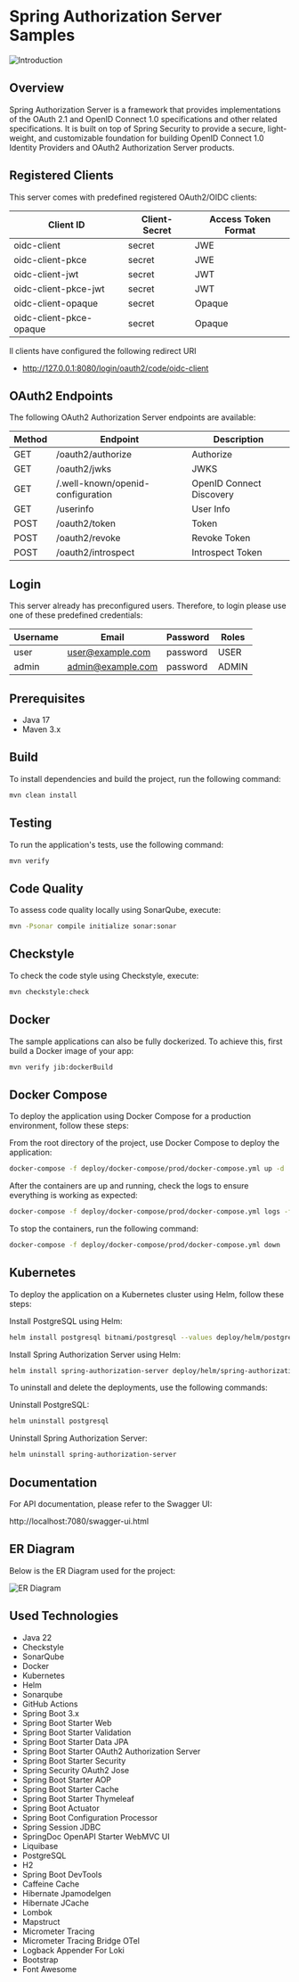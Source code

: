 # Spring Authorization Server Samples

![Introduction](https://github.com/susimsek/spring-sso-samples/blob/main/images/introduction.png)

## Overview

Spring Authorization Server is a framework that provides implementations of the OAuth 2.1 and OpenID Connect 1.0 specifications and other related specifications. It is built on top of Spring Security to provide a secure, light-weight, and customizable foundation for building OpenID Connect 1.0 Identity Providers and OAuth2 Authorization Server products.

## Registered Clients

This server comes with predefined registered OAuth2/OIDC clients:

| Client ID               | Client-Secret | Access Token Format |
|-------------------------|---------------|---------------------|
| oidc-client             | secret        | JWE                 |
| oidc-client-pkce        | secret        | JWE                 |
| oidc-client-jwt         | secret        | JWT                 |
| oidc-client-pkce-jwt    | secret        | JWT                 |
| oidc-client-opaque      | secret        | Opaque              |
| oidc-client-pkce-opaque | secret        | Opaque              |

ll clients have configured the following redirect URI

* http://127.0.0.1:8080/login/oauth2/code/oidc-client

## OAuth2 Endpoints

The following OAuth2 Authorization Server endpoints are available:

| Method | Endpoint                          | Description              |
|--------|-----------------------------------|--------------------------|
| GET    | /oauth2/authorize                 | Authorize                |
| GET    | /oauth2/jwks                      | JWKS                     |
| GET    | /.well-known/openid-configuration | OpenID Connect Discovery |
| GET    | /userinfo                         | User Info                |
| POST   | /oauth2/token                     | Token                    |
| POST   | /oauth2/revoke                    | Revoke Token             |
| POST   | /oauth2/introspect                | Introspect Token         |

## Login

This server already has preconfigured users.
Therefore, to login please use one of these predefined credentials:

| Username | Email                    | Password | Roles  |
|----------|--------------------------|----------|--------|
| user     | user@example.com         | password | USER   |
| admin    | admin@example.com        | password | ADMIN  |

## Prerequisites

- Java 17
- Maven 3.x

## Build

To install dependencies and build the project, run the following command:

```sh
mvn clean install
```

## Testing

To run the application's tests, use the following command:

```sh
mvn verify
```

## Code Quality

To assess code quality locally using SonarQube, execute:

```sh
mvn -Psonar compile initialize sonar:sonar
```

## Checkstyle

To check the code style using Checkstyle, execute:

```sh
mvn checkstyle:check
```

## Docker

The sample applications can also be fully dockerized. To achieve this, first build a Docker image of your app:

```sh
mvn verify jib:dockerBuild
```

## Docker Compose

To deploy the application using Docker Compose for a production environment, follow these steps:

From the root directory of the project, use Docker Compose to deploy the application:

```sh
docker-compose -f deploy/docker-compose/prod/docker-compose.yml up -d
```

After the containers are up and running, check the logs to ensure everything is working as expected:

```sh
docker-compose -f deploy/docker-compose/prod/docker-compose.yml logs -f
```

To stop the containers, run the following command:

```sh
docker-compose -f deploy/docker-compose/prod/docker-compose.yml down
```

## Kubernetes

To deploy the application on a Kubernetes cluster using Helm, follow these steps:

Install PostgreSQL using Helm:

```sh
helm install postgresql bitnami/postgresql --values deploy/helm/postgresql/values.yaml --version 12.11.1
```

Install Spring Authorization Server using Helm:

```sh
helm install spring-authorization-server deploy/helm/spring-authorization-server
```

To uninstall and delete the deployments, use the following commands:

Uninstall PostgreSQL:

```sh
helm uninstall postgresql
```

Uninstall Spring Authorization Server:

```sh
helm uninstall spring-authorization-server
```

## Documentation

For API documentation, please refer to the Swagger UI:

http://localhost:7080/swagger-ui.html

## ER Diagram

Below is the ER Diagram used for the project:

![ER Diagram](https://github.com/susimsek/spring-sso-samples/blob/main/images/er-diagram.png)

## Used Technologies

- Java 22
- Checkstyle
- SonarQube
- Docker
- Kubernetes
- Helm
- Sonarqube
- GitHub Actions
- Spring Boot 3.x
- Spring Boot Starter Web
- Spring Boot Starter Validation
- Spring Boot Starter Data JPA
- Spring Boot Starter OAuth2 Authorization Server
- Spring Boot Starter Security
- Spring Security OAuth2 Jose
- Spring Boot Starter AOP
- Spring Boot Starter Cache
- Spring Boot Starter Thymeleaf
- Spring Boot Actuator
- Spring Boot Configuration Processor
- Spring Session JDBC
- SpringDoc OpenAPI Starter WebMVC UI
- Liquibase
- PostgreSQL
- H2
- Spring Boot DevTools
- Caffeine Cache
- Hibernate Jpamodelgen
- Hibernate JCache
- Lombok
- Mapstruct
- Micrometer Tracing
- Micrometer Tracing Bridge OTel
- Logback Appender For Loki
- Bootstrap
- Font Awesome
